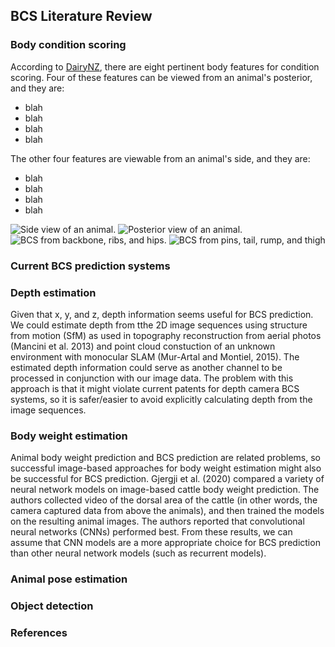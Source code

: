 ## BCS Literature Review

### Body condition scoring
According to [DairyNZ](https://www.dairynz.co.nz/animal/body-condition-scoring/how-to-bcs/#bcs), there are eight pertinent body features for condition scoring. Four of these features can be viewed from an animal's posterior, and they are:
- blah
- blah
- blah
- blah

The other four features are viewable from an animal's side, and they are:
- blah
- blah
- blah
- blah

![](img/bcs_critical_points_1.jpg, "Side view of an animal.")
![](img/bcs_critical_points_2.jpg, "Posterior view of an animal.")
![](img/bcs_critical_points_3.jpg, "BCS from backbone, ribs, and hips.")
![](img/bcs_critical_points_4.jpg, "BCS from pins, tail, rump, and thigh")

### Current BCS prediction systems



### Depth estimation
Given that x, y, and z, depth information seems useful for BCS prediction. We could estimate depth from tthe 2D image sequences using structure from motion (SfM) as used in topography reconstruction from aerial photos (Mancini et al. 2013) and point cloud constuction of an unknown environment with monocular SLAM (Mur-Artal and Montiel, 2015). The estimated depth information could serve as another channel to be processed in conjunction with our image data. The problem with this approach is that it might violate current patents for depth camera BCS systems, so it is safer/easier to avoid explicitly calculating depth from the image sequences.


### Body weight estimation
Animal body weight prediction and BCS prediction are related problems, so successful image-based approaches for body weight estimation might also be successful for BCS prediction. Gjergji et al. (2020) compared a variety of neural network models on image-based cattle body weight prediction. The authors collected video of the dorsal area of the cattle (in other words, the camera captured data from above the animals), and then trained the models on the resulting animal images. The authors reported that convolutional neural networks (CNNs) performed best. From these results, we can assume that CNN models are a more appropriate choice for BCS prediction than other neural network models (such as recurrent models). 


### Animal pose estimation


### Object detection


### 



### References
